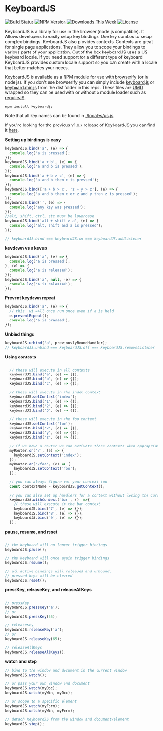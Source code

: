 
KeyboardJS
==========

[![Build Status](http://img.shields.io/github/workflow/status/RobertWHurst/KeyboardJS/Unit%20Tests.svg?style=flat)](https://github.com/RobertWHurst/KeyboardJS/actions)
[![NPM Version](http://img.shields.io/npm/v/keyboardjs.svg?style=flat)](https://www.npmjs.org/package/keyboardjs)
[![Downloads This Week](http://img.shields.io/npm/dm/keyboardjs.svg?style=flat)](https://www.npmjs.org/package/keyboardjs)
[![License](http://img.shields.io/npm/l/keyboardjs.svg?style=flat)](https://www.npmjs.org/package/keyboardjs)

KeyboardJS is a library for use in the browser (node.js compatible). It Allows
developers to easily setup key bindings. Use key combos to setup complex
bindings. KeyboardJS also provides contexts. Contexts are great for single page
applications. They allow you to scope your bindings to various parts of your
application. Out of the box keyboardJS uses a US keyboard locale. If you need
support for a different type of keyboard KeyboardJS provides custom locale
support so you can create with a locale that better matches your needs.

KeyboardJS is available as a NPM module for use with
[browserify](http://browserify.org/) (or in node.js). If you don't use
browserify you can simply include
[keyboard.js](https://github.com/RobertWHurst/KeyboardJS/blob/master/dist/keyboard.js)
or
[keyboard.min.js](https://github.com/RobertWHurst/KeyboardJS/blob/master/dist/keyboard.min.js)
from the dist folder in this repo. These files are
[UMD](https://github.com/umdjs/umd) wrapped so they can be used with or without
a module loader such as [requireJS](http://requirejs.org/).

```shell
npm install keyboardjs
```

Note that all key names can be found in [./locales/us.js](https://github.com/RobertWHurst/KeyboardJS/blob/master/locales/us.js).

If you're looking for the previous v1.x.x release of KeyboardJS you can find it
[here](https://github.com/RobertWHurst/KeyboardJS/tree/legacy).

__Setting up bindings is easy__

```javascript
keyboardJS.bind('a', (e) => {
  console.log('a is pressed');
});
keyboardJS.bind('a + b', (e) => {
  console.log('a and b is pressed');
});
keyboardJS.bind('a + b > c', (e) => {
  console.log('a and b then c is pressed');
});
keyboardJS.bind(['a + b > c', 'z + y > z'], (e) => {
  console.log('a and b then c or z and y then z is pressed');
});
keyboardJS.bind('', (e) => {
  console.log('any key was pressed');
});
//alt, shift, ctrl, etc must be lowercase
keyboardJS.bind('alt + shift > a', (e) => {
  console.log('alt, shift and a is pressed');
});

// keyboardJS.bind === keyboardJS.on === keyboardJS.addListener
```


__keydown vs a keyup__

```javascript
keyboardJS.bind('a', (e) => {
  console.log('a is pressed');
}, (e) => {
  console.log('a is released');
});
keyboardJS.bind('a', null, (e) => {
  console.log('a is released');
});
```


__Prevent keydown repeat__

```javascript
keyboardJS.bind('a', (e) => {
  // this  wi =>ll once run once even if a is held
  e.preventRepeat();
  console.log('a is pressed');
});
```


__Unbind things__

```javascript
keyboardJS.unbind('a', previouslyBoundHandler);
// keyboardJS.unbind === keyboardJS.off === keyboardJS.removeListener
```


__Using contexts__

```javascript

  // these will execute in all contexts
  keyboardJS.bind('a', (e) => {});
  keyboardJS.bind('b', (e) => {});
  keyboardJS.bind('c', (e) => {});

  // these will execute in the index context
  keyboardJS.setContext('index');
  keyboardJS.bind('1', (e) => {});
  keyboardJS.bind('2', (e) => {});
  keyboardJS.bind('3', (e) => {});

  // these will execute in the foo context
  keyboardJS.setContext('foo');
  keyboardJS.bind('x', (e) => {});
  keyboardJS.bind('y', (e) => {});
  keyboardJS.bind('z', (e) => {});

  // if we have a router we can activate these contexts when appropriate
  myRouter.on('/', (e) => {
    keyboardJS.setContext('index');
  });
  myRouter.on('/foo', (e) => {
    keyboardJS.setContext('foo');
  });

  // you can always figure out your context too
  const contextName = keyboardJS.getContext();

  // you can also set up handlers for a context without losing the current context
  keyboardJS.withContext('bar', ()  =>{
    // these will execute in the bar context
    keyboardJS.bind('7', (e) => {});
    keyboardJS.bind('8', (e) => {});
    keyboardJS.bind('9', (e) => {});
  });
```


__pause, resume, and reset__

```javascript

// the keyboard will no longer trigger bindings
keyboardJS.pause();

// the keyboard will once again trigger bindings
keyboardJS.resume();

// all active bindings will released and unbound,
// pressed keys will be cleared
keyboardJS.reset();
```


__pressKey, releaseKey, and releaseAllKeys__

```javascript

// pressKey
keyboardJS.pressKey('a');
// or
keyboardJS.pressKey(65);

// releaseKey
keyboardJS.releaseKey('a');
// or
keyboardJS.releaseKey(65);

// releaseAllKeys
keyboardJS.releaseAllKeys();
```


__watch and stop__

```javascript
// bind to the window and document in the current window
keyboardJS.watch();

// or pass your own window and document
keyboardJS.watch(myDoc);
keyboardJS.watch(myWin, myDoc);

// or scope to a specific element
keyboardJS.watch(myForm);
keyboardJS.watch(myWin, myForm);

// detach KeyboardJS from the window and document/element
keyboardJS.stop();
```
